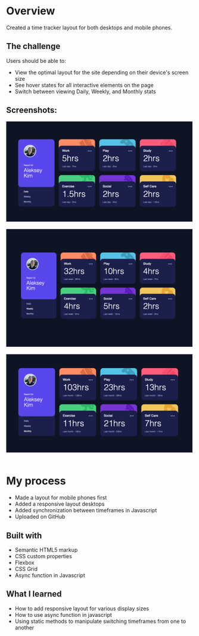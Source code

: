 
# Overview

Created a time tracker layout for both desktops and mobile phones. 

## The challenge

Users should be able to:

- View the optimal layout for the site depending on their device's screen size
- See hover states for all interactive elements on the page
- Switch between viewing Daily, Weekly, and Monthly stats

## Screenshots:
<img src="https://github.com/ALEKSEY0305/time-tracking-dashboard/blob/main/screenshots/desktop-daily.png" width="500"  title="Desktop Daily">&nbsp;&nbsp;&nbsp;&nbsp;&nbsp; <img src="https://github.com/ALEKSEY0305/time-tracking-dashboard/blob/main/screenshots/desktop-weekly.png" width="500"  title="Desktop Weekly">&nbsp;&nbsp;&nbsp;&nbsp;&nbsp; <img src="https://github.com/ALEKSEY0305/time-tracking-dashboard/blob/main/screenshots/desktop-monthly.png" width="500"  title="Desktop Monthly">&nbsp;&nbsp;&nbsp;&nbsp;&nbsp;





# My process

- Made a layout for mobile phones first
- Added a responsive layout desktops
- Added synchronization between timeframes in Javascript 
- Uploaded on GitHub


## Built with

- Semantic HTML5 markup
- CSS custom properties
- Flexbox
- CSS Grid
- Async function in Javascript


## What I learned

- How to add responsive layout for various display sizes
- How to use async function in javascript
- Using static methods to manipulate switching timeframes from one to another


